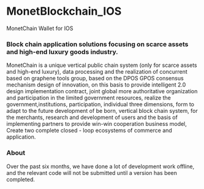 # MonetBlockchain_IOS
MonetChain Wallet for IOS

### Block chain application solutions focusing on scarce assets and high-end luxury goods industry.
MonetChain is a unique vertical public chain system (only for scarce assets and high-end luxury), data processing and the realization of concurrent based on graphene tools group, based on the DPOS GPOS consensus mechanism design of innovation, on this basis to provide intelligent 2.0 design implementation contract, joint global more authoritative organization and participation in the limited government resources, realize the government,institutions, participation, individual three dimensions, form to adapt to the future development of be born, vertical block chain system, for the merchants, research and development of users and the basis of implementing partners to provide win-win cooperation business model, Create two complete closed - loop ecosystems of commerce and application.

### About 
Over the past six months, we have done a lot of development work offline, and the relevant code will not be submitted until a version has been completed.
